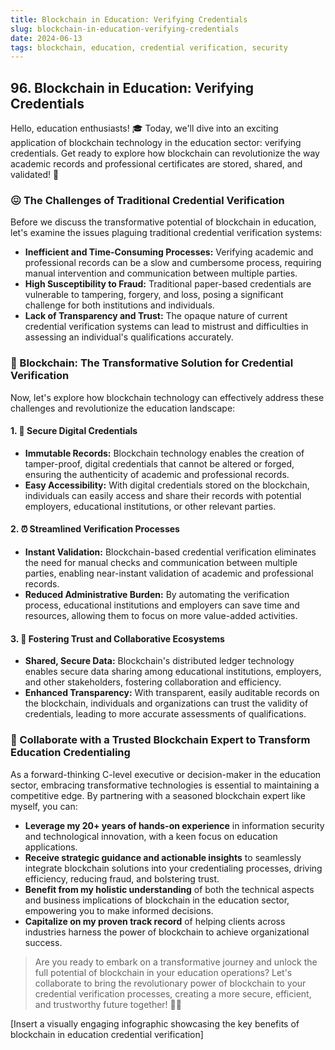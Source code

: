 ```yaml
---
title: Blockchain in Education: Verifying Credentials
slug: blockchain-in-education-verifying-credentials
date: 2024-06-13
tags: blockchain, education, credential verification, security
---
```


## 96. Blockchain in Education: Verifying Credentials

Hello, education enthusiasts! 🎓 Today, we'll dive into an exciting application of blockchain technology in the education sector: verifying credentials. Get ready to explore how blockchain can revolutionize the way academic records and professional certificates are stored, shared, and validated! 🚀

### 😖 The Challenges of Traditional Credential Verification

Before we discuss the transformative potential of blockchain in education, let's examine the issues plaguing traditional credential verification systems:

- **Inefficient and Time-Consuming Processes:** Verifying academic and professional records can be a slow and cumbersome process, requiring manual intervention and communication between multiple parties.
- **High Susceptibility to Fraud:** Traditional paper-based credentials are vulnerable to tampering, forgery, and loss, posing a significant challenge for both institutions and individuals.
- **Lack of Transparency and Trust:** The opaque nature of current credential verification systems can lead to mistrust and difficulties in assessing an individual's qualifications accurately.

### 🌟 Blockchain: The Transformative Solution for Credential Verification

Now, let's explore how blockchain technology can effectively address these challenges and revolutionize the education landscape:

#### 1. 📝 Secure Digital Credentials

- **Immutable Records:** Blockchain technology enables the creation of tamper-proof, digital credentials that cannot be altered or forged, ensuring the authenticity of academic and professional records.
- **Easy Accessibility:** With digital credentials stored on the blockchain, individuals can easily access and share their records with potential employers, educational institutions, or other relevant parties.

#### 2. ⏰ Streamlined Verification Processes

- **Instant Validation:** Blockchain-based credential verification eliminates the need for manual checks and communication between multiple parties, enabling near-instant validation of academic and professional records.
- **Reduced Administrative Burden:** By automating the verification process, educational institutions and employers can save time and resources, allowing them to focus on more value-added activities.

#### 3. 🤝 Fostering Trust and Collaborative Ecosystems

- **Shared, Secure Data:** Blockchain's distributed ledger technology enables secure data sharing among educational institutions, employers, and other stakeholders, fostering collaboration and efficiency.
- **Enhanced Transparency:** With transparent, easily auditable records on the blockchain, individuals and organizations can trust the validity of credentials, leading to more accurate assessments of qualifications.

### 🤝 Collaborate with a Trusted Blockchain Expert to Transform Education Credentialing

As a forward-thinking C-level executive or decision-maker in the education sector, embracing transformative technologies is essential to maintaining a competitive edge. By partnering with a seasoned blockchain expert like myself, you can:

- **Leverage my 20+ years of hands-on experience** in information security and technological innovation, with a keen focus on education applications.
- **Receive strategic guidance and actionable insights** to seamlessly integrate blockchain solutions into your credentialing processes, driving efficiency, reducing fraud, and bolstering trust.
- **Benefit from my holistic understanding** of both the technical aspects and business implications of blockchain in the education sector, empowering you to make informed decisions.
- **Capitalize on my proven track record** of helping clients across industries harness the power of blockchain to achieve organizational success.

> Are you ready to embark on a transformative journey and unlock the full potential of blockchain in your education operations? Let's collaborate to bring the revolutionary power of blockchain to your credential verification processes, creating a more secure, efficient, and trustworthy future together! 🚀💫

[Insert a visually engaging infographic showcasing the key benefits of blockchain in education credential verification]